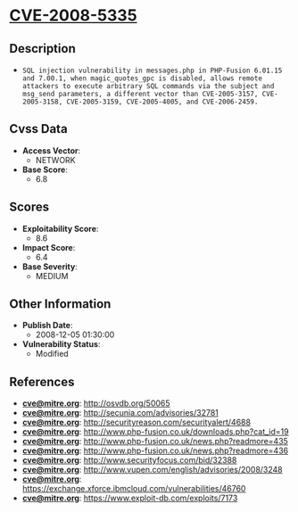 
# [CVE-2008-5335](https://cve.mitre.org/cgi-bin/cvename.cgi?name=CVE-2008-5335)

## Description

- `SQL injection vulnerability in messages.php in PHP-Fusion 6.01.15 and 7.00.1, when magic_quotes_gpc is disabled, allows remote attackers to execute arbitrary SQL commands via the subject and msg_send parameters, a different vector than CVE-2005-3157, CVE-2005-3158, CVE-2005-3159, CVE-2005-4005, and CVE-2006-2459.`

## Cvss Data

- **Access Vector**:
  - NETWORK
- **Base Score**:
  - 6.8

## Scores

- **Exploitability Score**:
  - 8.6
- **Impact Score**:
  - 6.4
- **Base Severity**:
  - MEDIUM

## Other Information

- **Publish Date**:
  - 2008-12-05 01:30:00
- **Vulnerability Status**:
  - Modified

## References

- **cve@mitre.org**: http://osvdb.org/50065
- **cve@mitre.org**: http://secunia.com/advisories/32781
- **cve@mitre.org**: http://securityreason.com/securityalert/4688
- **cve@mitre.org**: http://www.php-fusion.co.uk/downloads.php?cat_id=19
- **cve@mitre.org**: http://www.php-fusion.co.uk/news.php?readmore=435
- **cve@mitre.org**: http://www.php-fusion.co.uk/news.php?readmore=436
- **cve@mitre.org**: http://www.securityfocus.com/bid/32388
- **cve@mitre.org**: http://www.vupen.com/english/advisories/2008/3248
- **cve@mitre.org**: https://exchange.xforce.ibmcloud.com/vulnerabilities/46760
- **cve@mitre.org**: https://www.exploit-db.com/exploits/7173
